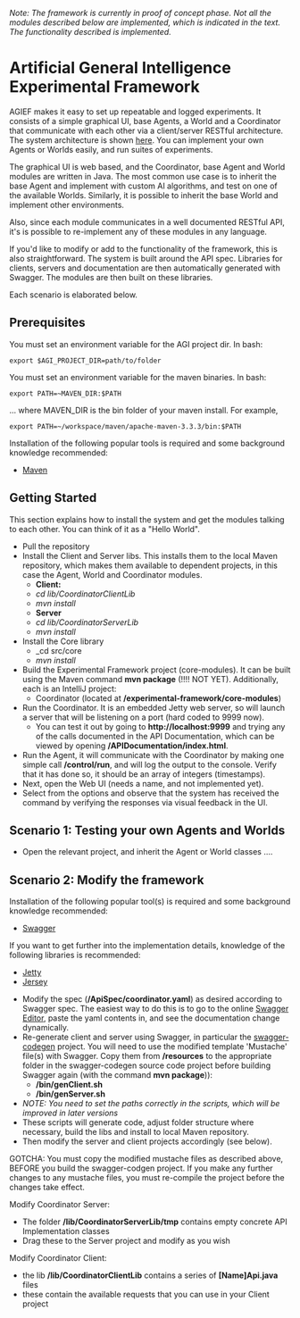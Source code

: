 *Note: The framework is currently in proof of concept phase. Not all the modules described below are implemented, which is indicated in the text. The functionality described is implemented.*

# Artificial General Intelligence Experimental Framework

AGIEF makes it easy to set up repeatable and logged experiments. It consists of a simple graphical UI, base Agents, a World and a Coordinator that communicate with each other via a client/server RESTful architecture. The system architecture is shown [here](https://github.com/ProjectAGI/agi/blob/master/resources/AGIHighLevelDesignSystemArchitecture.png). You can implement your own Agents or Worlds easily, and run suites of experiments.

The graphical UI is web based, and the Coordinator, base Agent and World modules are written in Java. The most common use case is to inherit the base Agent and implement with custom AI algorithms, and test on one of the available Worlds. Similarly, it is possible to inherit the base World and implement other environments.

Also, since each module communicates in a well documented RESTful API, it's is possible to re-implement any of these modules in any language.

If you'd like to modify or add to the functionality of the framework, this is also straightforward. The system is built around the API spec. Libraries for clients, servers and documentation are then automatically generated with Swagger. The modules are then built on these libraries.


Each scenario is elaborated below.

## Prerequisites
You must set an environment variable for the AGI project dir. In bash:
````
export $AGI_PROJECT_DIR=path/to/folder
````

You must set an environment variable for the maven binaries. In bash:
````
export PATH=~MAVEN_DIR:$PATH
````
... where MAVEN_DIR is the bin folder of your maven install. For example, 

````
export PATH=~/workspace/maven/apache-maven-3.3.3/bin:$PATH
````

Installation of the following popular tools is required and some background knowledge recommended:
- [Maven](https://maven.apache.org/) 


## Getting Started
This section explains how to install the system and get the modules talking to each other. You can think of it as a "Hello World".

* Pull the repository
* Install the Client and Server libs. This installs them to the local Maven repository, which makes them available to dependent projects, in this case the Agent, World and Coordinator modules.
	*	**Client:**
	* 	_cd lib/CoordinatorClientLib_
	*	_mvn install_
	*	**Server**
	* 	_cd lib/CoordinatorServerLib_
	*	_mvn install_
* Install the Core library
    * 	_cd src/core
    *	_mvn install_
* Build the Experimental Framework project (core-modules). It can be built using the Maven command **mvn package** (!!!! NOT YET). Additionally, each is an IntelliJ project:
	* 	Coordinator (located at **/experimental-framework/core-modules**)
* Run the Coordinator. It is an embedded Jetty web server, so will launch a server that will be listening on a port (hard coded to 9999 now).
	*	You can test it out by going to **http://localhost:9999** and trying any of the calls documented in the API Documentation, which can be viewed by opening **/APIDocumentation/index.html**.
* Run the Agent, it will communicate with the Coordinator by making one simple call **/control/run**, and will log the output to the console. Verify that it has done so, it should be an array of integers (timestamps).
* Next, open the Web UI (needs a name, and not implemented yet).
* Select from the options and observe that the system has received the command by verifying the responses via visual feedback in the UI.


## Scenario 1: Testing your own Agents and Worlds
* Open the relevant project, and inherit the Agent or World classes ....



## Scenario 2: Modify the framework

Installation of the following popular tool(s) is required and some background knowledge recommended:
- [Swagger](http://swagger.io/)

If you want to get further into the implementation details, knowledge of the following libraries is recommended:
- [Jetty](http://www.eclipse.org/jetty/)
- [Jersey](https://jersey.java.net/)

* Modify the spec (**/ApiSpec/coordinator.yaml**) as desired according to Swagger spec. The easiest way to do this is to go to the online [Swagger Editor](http://editor.swagger.io/#/), paste the yaml contents in, and see the documentation change dynamically.
* Re-generate client and server using Swagger, in particular the [swagger-codegen](https://github.com/swagger-api/swagger-codegen) project. You will need to use the modified template 'Mustache' file(s) with Swagger. Copy them from **/resources** to the appropriate folder in the swagger-codegen source code project before building Swagger again (with the command **mvn package**)):
	* **/bin/genClient.sh**
	* **/bin/genServer.sh**
* *NOTE: You need to set the paths correctly in the scripts, which will be improved in later versions*
* These scripts will generate code, adjust folder structure where necessary, build the libs and install to local Maven repository.
* Then modify the server and client projects accordingly (see below).

GOTCHA: You must copy the modified mustache files as described above, BEFORE you build the swagger-codgen project. If you make any further changes to any mustache files, you must re-compile the project before the changes take effect.

Modify Coordinator Server:

* The folder **/lib/CoordinatorServerLib/tmp** contains empty concrete API Implementation classes
* Drag these to the Server project and modify as you wish


Modify Coordinator Client:

* the lib **/lib/CoordinatorClientLib** contains a series of **[Name]Api.java** files
* these contain the available requests that you can use in your Client project
